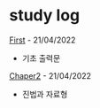 # study log
[First](https://github.com/seojm0405/learnjava/tree/main/First) - 21/04/2022
* 기초 출력문

[Chaper2](https://github.com/seojm0405/learnjava/tree/main/Chapter2) - 21/04/2022

* 진법과 자료형